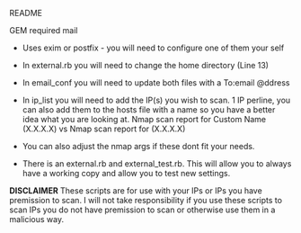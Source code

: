 README

GEM required
mail

 - Uses exim or postfix - you will need to configure one of them your self

 - In external.rb you will need to change the home directory (Line 13)

 - In email_conf you will need to update both files with a To:email @ddress

 - In ip_list you will need to add the IP(s) you wish to scan. 1 IP perline, you can also add them to the hosts file with a name so you have a better idea what you are looking at.
 	Nmap scan report for Custom Name (X.X.X.X) vs Nmap scan report for (X.X.X.X)

 - You can also adjust the nmap args if these dont fit your needs.

 - There is an external.rb and external_test.rb. This will allow you to always have a working copy and allow you to test new settings.

 **DISCLAIMER**
These scripts are for use with your IPs or IPs you have premission to scan. I will not take responsibility if you use these scripts to scan IPs you do not have premission to scan or otherwise use them in a malicious way. 
